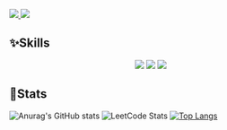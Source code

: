 <p>
  <a href="https://qdgbjsdnb.tistory.com" target="_blank">
    <img src="https://img.shields.io/badge/Tech_Blog-DD0B78?style=flat-square&logo=GitHub%20Sponsors&logoColor=white"/>
  </a>
  <a href="mailto:woohyeon5713@gmail.com" target="_blank">
    <img src="https://img.shields.io/badge/woohyeon5713@gmail.com-EA4335?style=flat-square&logo=Gmail&logoColor=white"/>
  </a>
</p>


<h2>✨Skills</h2>

<p align="center">
<img src="https://img.shields.io/badge/Java-007396?style=flat-square&logo=Java&logoColor=white"/>
<img src="https://img.shields.io/badge/VueJs-4FC08D?style=flat-square&logo=vuedotjs&logoColor=white"/>
<img src="https://img.shields.io/badge/js-F7DF1E?style=flat-square&logo=javascript&logoColor=white"/>
  
</p>



<h2>💛Stats</h2>

![Anurag's GitHub stats](https://github-readme-stats.vercel.app/api?username=wooHyunHwang&show_icons=true&theme=swift)
![LeetCode Stats](https://leetcard.jacoblin.cool/askljdlkasdj?theme=unicorn&font=Yomogi&ext=heatmap)
[![Top Langs](https://github-readme-stats.vercel.app/api/top-langs/?username=wooHyunHwang&layout=compact&theme=swift&langs_count=5)](https://github.com/anuraghazra/github-readme-stats)
